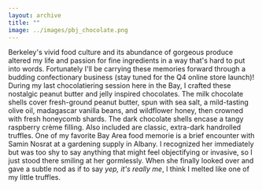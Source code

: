 ```yaml
---
layout: archive
title: ""
image: ../images/pbj_chocolate.png
---
```

 
Berkeley's vivid food culture and  its abundance of gorgeous produce altered my life and passion for fine ingredients in a way that's hard to put into words. Fortunately I'll be carrying these memories forward through a budding confectionary business (stay tuned for the Q4 online store launch)! During my last chocolatiering session here in the Bay, I crafted these nostalgic peanut butter and jelly inspired chocolates. The milk chocolate shells cover fresh-ground peanut butter, spun with sea salt, a mild-tasting olive oil, madagascar vanilla beans, and wildflower honey, then crowned with fresh honeycomb shards. The dark chocolate shells encase a tangy raspberry crème filling. Also included are classic, extra-dark handrolled truffles. One of my favorite Bay Area food memorie is a brief encounter with Samin Nosrat at a gardening supply in Albany. I recognized her immediately but was too shy to say anything that might feel objectifying or invasive, so I just stood there smiling at her gormlessly. When she finally looked over and gave a subtle nod as if to say *yep, it's really me*, I think I melted like one of my little truffles. 